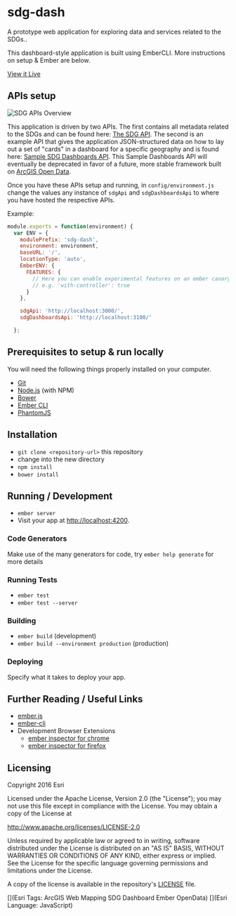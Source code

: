 # sdg-dash

A prototype web application for exploring data and services related to the SDGs..

This dashboard-style application is built using EmberCLI. More instructions on setup & Ember are below.

[View it Live](https://github.com/testLoc/sdg-dash)

## APIs setup

![SDG APIs Overview](https://s3.amazonaws.com/sdg-dash-misc/sdg-apis-overview.jpg)

This application is driven by two APIs. The first contains all metadata related to the SDGs and can be found here: [The SDG API](https://github.com/Esri/sdg-api). The second is an example API that gives the application JSON-structured data on how to lay out a set of "cards" in a dashboard for a specific geography and is found here: [Sample SDG Dashboards API](https://github.com/apfister/sdg-dashboard-api/). This Sample Dashboards API will eventually be deprecated in favor of a future, more stable framework built on [ArcGIS Open Data](http://opendata.arcgis.com/about).

Once you have these APIs setup and running, in `config/environment.js` change the values any instance of `sdgApi` and `sdgDashboardsApi` to where you have hosted the respective APIs.

Example: 
```javascript
module.exports = function(environment) {
  var ENV = {
    modulePrefix: 'sdg-dash',
    environment: environment,
    baseURL: '/',
    locationType: 'auto',
    EmberENV: {
      FEATURES: {
        // Here you can enable experimental features on an ember canary build
        // e.g. 'with-controller': true
      }
    },

    sdgApi: 'http://localhost:3000/',
    sdgDashboardsApi: 'http://localhost:3100/'

  };
```

## Prerequisites to setup & run locally

You will need the following things properly installed on your computer.

* [Git](http://git-scm.com/)
* [Node.js](http://nodejs.org/) (with NPM)
* [Bower](http://bower.io/)
* [Ember CLI](http://www.ember-cli.com/)
* [PhantomJS](http://phantomjs.org/)

## Installation

* `git clone <repository-url>` this repository
* change into the new directory
* `npm install`
* `bower install`

## Running / Development

* `ember server`
* Visit your app at [http://localhost:4200](http://localhost:4200).

### Code Generators

Make use of the many generators for code, try `ember help generate` for more details

### Running Tests

* `ember test`
* `ember test --server`

### Building

* `ember build` (development)
* `ember build --environment production` (production)

### Deploying

Specify what it takes to deploy your app.

## Further Reading / Useful Links

* [ember.js](http://emberjs.com/)
* [ember-cli](http://www.ember-cli.com/)
* Development Browser Extensions
  * [ember inspector for chrome](https://chrome.google.com/webstore/detail/ember-inspector/bmdblncegkenkacieihfhpjfppoconhi)
  * [ember inspector for firefox](https://addons.mozilla.org/en-US/firefox/addon/ember-inspector/)


## Licensing
Copyright 2016 Esri

Licensed under the Apache License, Version 2.0 (the "License");
you may not use this file except in compliance with the License.
You may obtain a copy of the License at

   http://www.apache.org/licenses/LICENSE-2.0

Unless required by applicable law or agreed to in writing, software
distributed under the License is distributed on an "AS IS" BASIS,
WITHOUT WARRANTIES OR CONDITIONS OF ANY KIND, either express or implied.
See the License for the specific language governing permissions and
limitations under the License.

A copy of the license is available in the repository's [LICENSE](/LICENSE) file.

[](Esri Tags: ArcGIS Web Mapping SDG Dashboard Ember OpenData)
[](Esri Language: JavaScript)
